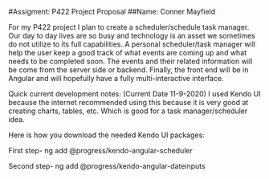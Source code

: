 #Assigment: P422 Project Proposal
##Name: Conner Mayfield



For my P422 project I plan to create a scheduler/schedule task manager. 
Our day to day lives are so busy and technology is an asset we sometimes do not utilize to its full capabilities.
A personal scheduler/task manager will help the user keep a good track of what events are coming up and what needs to be completed soon. 
The events and their related information will be come from the server side or backend. 
Finally, the front end will be in Angular and will hopefully have a fully multi-interactive interface. 

Quick current development notes:
(Current Date 11-9-2020)
I used Kendo UI because the internet recommended using this 
because it is very good at creating charts, tables, etc. Which is good for a task manager/scheduler idea.


Here is how you download the needed Kendo UI packages:

First step-     ng add @progress/kendo-angular-scheduler

Second step-     ng add @progress/kendo-angular-dateinputs

